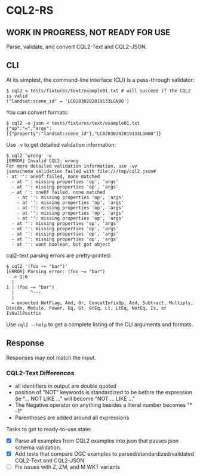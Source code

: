 # CQL2-RS

## WORK IN PROGRESS, NOT READY FOR USE

Parse, validate, and convert CQL2-Text and CQL2-JSON.

## CLI

At its simplest, the command-line interface (CLI) is a pass-through validator:

```shell
$ cql2 < tests/fixtures/text/example01.txt # will succeed if the CQL2 is valid
("landsat:scene_id" = 'LC82030282019133LGN00')
```

You can convert formats:

```shell
$ cql2 -o json < tests/fixtures/text/example01.txt
{"op":"=","args":[{"property":"landsat:scene_id"},"LC82030282019133LGN00"]}
```

Use `-v` to get detailed validation information:

```shell
$ cql2 'wrong' -v  
[ERROR] Invalid CQL2: wrong
For more detailed validation information, use -vv
jsonschema validation failed with file:///tmp/cql2.json#
- at '': oneOf failed, none matched
  - at '': missing properties 'op', 'args'
  - at '': missing properties 'op', 'args'
  - at '': oneOf failed, none matched
    - at '': missing properties 'op', 'args'
    - at '': missing properties 'op', 'args'
    - at '': missing properties 'op', 'args'
    - at '': missing properties 'op', 'args'
    - at '': missing properties 'op', 'args'
  - at '': missing properties 'op', 'args'
  - at '': missing properties 'op', 'args'
  - at '': missing properties 'op', 'args'
  - at '': missing properties 'op', 'args'
  - at '': want boolean, but got object
```

cql2-text parsing errors are pretty-printed:

```shell
$ cql2 '(foo ~= "bar")' 
[ERROR] Parsing error: (foo ~= "bar")
 --> 1:6
  |
1 | (foo ~= "bar")
  |      ^---
  |
  = expected NotFlag, And, Or, ConcatInfixOp, Add, Subtract, Multiply, Divide, Modulo, Power, Eq, Gt, GtEq, Lt, LtEq, NotEq, Is, or IsNullPostfix
```

Use `cql2 --help` to get a complete listing of the CLI arguments and formats.

## Response

Responses may not match the input.

### CQL2-Text Differences

- all identifiers in output are double quoted
- position of "NOT" keywords is standardized to be before the expression (ie "... NOT LIKE ..." will become "NOT ... LIKE ..."
- The Negative operator on anything besides a literal number becomes "* -1"
- Parentheses are added around all expressions

Tasks to get to ready-to-use state:
- [x] Parse all examples from CQL2 examples into json that passes json schema validation.
- [x] Add tests that compare OGC examples to parsed/standardized/validated CQL2-Text and CQL2-JSON
- [ ] Fix issues with Z, ZM, and M WKT variants
